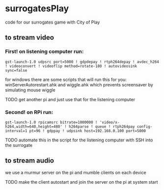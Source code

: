 # surrogatesPlay
code for our surrogates game with City of Play

## to stream video

### First! on listening computer run:

```
gst-launch-1.0 udpsrc port=5000 ! gdpdepay ! rtph264depay ! avdec_h264 ! videoconvert ! videoflip method=rotate-180 ! autovideosink sync=false
```

for windows there are some scripts that will run this for you: winServerAutorestart.ahk and wiggle.ahk which prevents screensaver by simulating mouse wiggle

TODO get another pi and just use that for the listening computer

### Second! on RPi run:

```
gst-launch-1.0 rpicamsrc bitrate=1000000 ! 'video/x-h264,width=640,height=480' ! h264parse ! queue ! rtph264pay config-interval=1 pt=96 ! gdppay ! udpsink host=192.168.0.100 port=5000
```

TODO automate this in the script for the listening computer with SSH into the surrogate

## to stream audio

we use a murmur server on the pi and mumble clients on each device

TODO make the client autostart and join the server on the pi at system start

